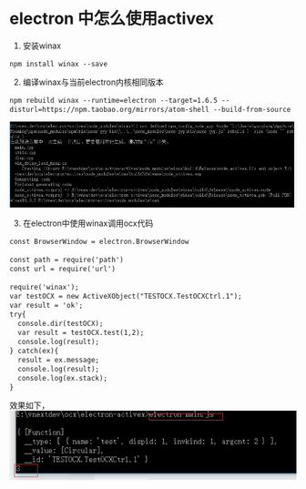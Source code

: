 # electron 中怎么使用activex

1. 安装winax
```
npm install winax --save
```
2. 编译winax与当前electron内核相同版本
```
npm rebuild winax --runtime=electron --target=1.6.5 --disturl=https://npm.taobao.org/mirrors/atom-shell --build-from-source
```
![](./image/electron-winax.png)

3. 在electron中使用winax调用ocx代码
```
const BrowserWindow = electron.BrowserWindow

const path = require('path')
const url = require('url')

require('winax');
var testOCX = new ActiveXObject("TESTOCX.TestOCXCtrl.1");
var result = 'ok';
try{
  console.dir(testOCX);
  var result = testOCX.test(1,2);
  console.log(result);
} catch(ex){
  result = ex.message;
  console.log(result);
  console.log(ex.stack);
}
```

效果如下，
![](./image/electron-result.png)
